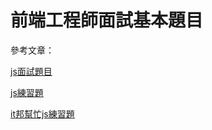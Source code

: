 # 前端工程師面試基本題目
參考文章：

[js面試題目](https://medium.com/@HuangPei/js%E9%9D%A2%E8%A9%A6%E9%A1%8C%E7%9B%AE%E6%95%B4%E7%90%86-javascript-interview-prep-practice-problems-1-10-c48313f28ac2)

[js練習題](https://hackmd.io/@chupai/r1mW5_gEB)

[it邦幫忙js練習題](https://ithelp.ithome.com.tw/articles/10229014)

